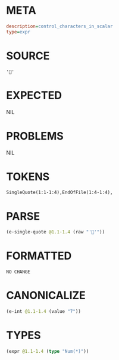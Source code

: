 # META
~~~ini
description=control_characters_in_scalar
type=expr
~~~
# SOURCE
~~~roc
''
~~~
# EXPECTED
NIL
# PROBLEMS
NIL
# TOKENS
~~~zig
SingleQuote(1:1-1:4),EndOfFile(1:4-1:4),
~~~
# PARSE
~~~clojure
(e-single-quote @1.1-1.4 (raw "''"))
~~~
# FORMATTED
~~~roc
NO CHANGE
~~~
# CANONICALIZE
~~~clojure
(e-int @1.1-1.4 (value "7"))
~~~
# TYPES
~~~clojure
(expr @1.1-1.4 (type "Num(*)"))
~~~

